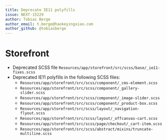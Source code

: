 ```yaml
---
title: Deprecate IE11 polyfills
issue: NEXT-15229
author: Tobias Berge
author_email: t.berge@haokeyingxiao.com
author_github: @tobiasberge
---
```

# Storefront
* Deprecated SCSS file `Resources/app/storefront/src/scss/base/_ie11-fixes.scss`
* Deprecated IE11 polyfills in the following SCSS files:
    * `Resources/app/storefront/src/scss/component/_cms-element.scss`
    * `Resources/app/storefront/src/scss/component/_gallery-slider.scss`
    * `Resources/app/storefront/src/scss/component/_image-slider.scss`
    * `Resources/app/storefront/src/scss/component/_product-box.scss`
    * `Resources/app/storefront/src/scss/layout/_navigation-flyout.scss`
    * `Resources/app/storefront/src/scss/layout/_offcanvas-cart.scss`
    * `Resources/app/storefront/src/scss/page/checkout/_cart-item.scss`
    * `Resources/app/storefront/src/scss/abstract/mixins/truncate-multiline.scss`
